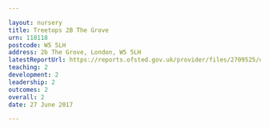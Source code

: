 ```yaml
---

layout: nursery
title: Treetops 2B The Grove
urn: 118118
postcode: W5 5LH
address: 2b The Grove, London, W5 5LH
latestReportUrl: https://reports.ofsted.gov.uk/provider/files/2709525/urn/118118.pdf
teaching: 2
development: 2
leadership: 2
outcomes: 2
overall: 2
date: 27 June 2017

---
```

